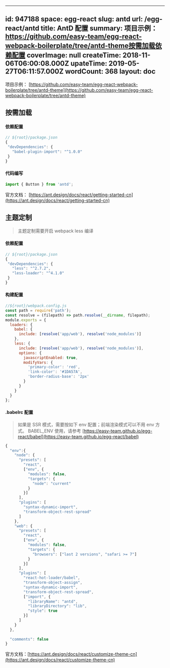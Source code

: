 
---
id: 947188
space: egg-react
slug: antd
url: /egg-react/antd
title: AntD 配置
summary: 项目示例： https://github.com/easy-team/egg-react-webpack-boilerplate/tree/antd-theme按需加载依赖配置
coverImage: null
createTime: 2018-11-06T06:00:08.000Z 
upateTime: 2019-05-27T06:11:57.000Z
wordCount: 368
layout: doc
---
项目示例： [https://github.com/easy-team/egg-react-webpack-boilerplate/tree/antd-theme](https://github.com/easy-team/egg-react-webpack-boilerplate/tree/antd-theme)


## 按需加载


#### 依赖配置

```javascript
// ${root}/package.json
{
 "devDependencies": {
   "babel-plugin-import": "^1.0.0"
 }
}
```


#### 代码编写

```javascript
import { Button } from 'antd';
```

官方文档： [https://ant.design/docs/react/getting-started-cn](https://ant.design/docs/react/getting-started-cn)


## 主题定制

> 主题定制需要开启 webpack less 编译 



#### 依赖配置

```javascript
// ${root}/package.json
{
 "devDependencies": {
   "less": "^2.7.2",
   "less-loader": "^4.1.0"
 }
}
```


#### 构建配置

```javascript
//${root}/webpack.config.js
const path = require('path');
const resolve = (filepath) => path.resolve(__dirname, filepath);
module.exports = {
  loaders: {
    babel: {
      include: [resolve('app/web'), resolve('node_modules')]
    },
    less: {
      include: [resolve('app/web'), resolve('node_modules')],
      options: {
        javascriptEnabled: true,
        modifyVars: {
          'primary-color': 'red',
          'link-color': '#1DA57A',
          'border-radius-base': '2px'
        }
      }
    }
  }
};
```


#### .babelrc 配置

> 如果是 SSR 模式，需要按如下 env 配置；前端渲染模式可以不用 env 方式。 BABEL_ENV 使用，请参考 [https://easy-team.github.io/egg-react/babel](https://easy-team.github.io/egg-react/babel)


```javascript
{
  "env":{
    "node": {
      "presets": [
        "react",
        ["env", {
          "modules": false,
          "targets": {
            "node": "current"
          }
        }]
      ],
      "plugins": [
        "syntax-dynamic-import",
        "transform-object-rest-spread"
      ]
    },
    "web": {
      "presets": [
        "react",
        ["env", {
          "modules": false,
          "targets": {
            "browsers": ["last 2 versions", "safari >= 7"]
          }
        }]
      ],
      "plugins": [
        "react-hot-loader/babel",
        "transform-object-assign",
        "syntax-dynamic-import",
        "transform-object-rest-spread",
        ["import", {
          "libraryName": "antd",
          "libraryDirectory": "lib",
          "style": true
        }]
      ]
    }
  },
  
  "comments": false
}
```

官方文档：[https://ant.design/docs/react/customize-theme-cn](https://ant.design/docs/react/customize-theme-cn)

  